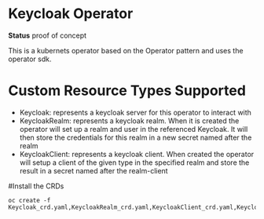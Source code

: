 # Keycloak Operator

**Status** proof of concept


This is a kubernets operator based on the Operator pattern and uses the operator sdk.

# Custom Resource Types Supported

- Keycloak: represents a keycloak server for this operator to interact with
- KeycloakRealm: represents a keycloak realm. When it is created the operator will
set up a realm and user in the referenced Keycloak. It will then store the credentials
for this realm in a new secret named after the realm
- KeycloakClient: represents a keycloak client. When created the operator will
setup a client of the given type in the specified realm and store the result in a secret
named after the realm-client


#Install the CRDs

```
oc create -f Keycloak_crd.yaml,KeycloakRealm_crd.yaml,KeycloakClient_crd.yaml,KeycloakClientSync_crd.yaml

```
